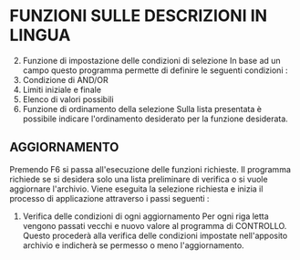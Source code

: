 # FUNZIONI SULLE DESCRIZIONI IN LINGUA
2.   Funzione di impostazione delle condizioni di selezione
In base ad un campo questo programma permette di definire le seguenti condizioni : 
1.   Condizione di AND/OR
2.   Limiti iniziale e finale
3.   Elenco di valori possibili
3.   Funzione di ordinamento della selezione
Sulla lista presentata è possibile indicare l'ordinamento desiderato per la funzione desiderata.
## AGGIORNAMENTO
Premendo F6 si passa all'esecuzione delle funzioni richieste. Il programma richiede se si desidera solo una lista preliminare di verifica o si vuole aggiornare l'archivio.
Viene eseguita la selezione richiesta e inizia il processo di applicazione attraverso i passi seguenti : 
1.   Verifica delle condizioni di ogni aggiornamento
Per ogni riga letta vengono passati vecchi e nuovo valore al programma di CONTROLLO.
Questo procederà alla verifica delle condizioni impostate nell'apposito archivio e indicherà se permesso o meno l'aggiornamento.
